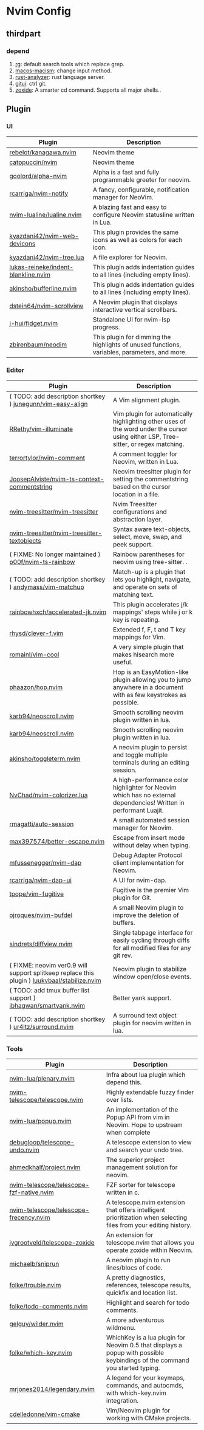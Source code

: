 # Nvim Config

## thirdpart

### depend

1. [rg](https://github.com/BurntSushi/ripgrep): default search tools which replace grep.
2. [macos-macism](https://github.com/laishulu/macism): change input method.
3. [rust-analyzer](https://rust-analyzer.github.io/manual.html#rustup): rust language server.
4. [gitui](https://github.com/extrawurst/gitui): ctrl git.
5. [zoxide](https://github.com/ajeetdsouza/zoxide): A smarter cd command. Supports all major shells..

## Plugin

### UI

| Plugin                                                                                        | Description                                                                                  |
| --------------------------------------------------------------------------------------------- | -------------------------------------------------------------------------------------------- |
| [rebelot/kanagawa.nvim](https://github.com/rebelot/kanagawa.nvim)                             | Neovim theme                                                                                 |
| [catppuccin/nvim](https://github.com/catppuccin/nvim)                                         | Neovim theme                                                                                 |
| [goolord/alpha-nvim](https://github.com/goolord/alpha-nvim)                                   | Alpha is a fast and fully programmable greeter for neovim.                                   |
| [rcarriga/nvim-notify](https://github.com/rcarriga/nvim-notify)                               | A fancy, configurable, notification manager for NeoVim.                                      |
| [nvim-lualine/lualine.nvim](https://github.com/nvim-lualine/lualine.nvim)                     | A blazing fast and easy to configure Neovim statusline written in Lua.                       |
| [kyazdani42/nvim-web-devicons](https://github.com/nvim-tree/nvim-web-devicons)                | This plugin provides the same icons as well as colors for each icon.                         |
| [kyazdani42/nvim-tree.lua](https://github.com/kyazdani42/nvim-tree.lua)                       | A file explorer for Neovim.                                                                  |
| [lukas-reineke/indent-blankline.nvim](https://github.com/lukas-reineke/indent-blankline.nvim) | This plugin adds indentation guides to all lines (including empty lines).                    |
| [akinsho/bufferline.nvim](https://github.com/akinsho/bufferline.nvim)                         | This plugin adds indentation guides to all lines (including empty lines).                    |
| [dstein64/nvim-scrollview](https://github.com/dstein64/nvim-scrollview)                       | A Neovim plugin that displays interactive vertical scrollbars.                               |
| [j-hui/fidget.nvim](https://github.com/j-hui/fidget.nvim)                                     | Standalone UI for nvim-lsp progress.                                                         |
| [zbirenbaum/neodim](https://github.com/zbirenbaum/neodim)                                     | This plugin for dimming the highlights of unused functions, variables, parameters, and more. |

### Editor

| Plugin                                                                                                                                      | Description                                                                                                                         |
| ------------------------------------------------------------------------------------------------------------------------------------------- | ----------------------------------------------------------------------------------------------------------------------------------- |
| ( TODO: add description shortkey ) [junegunn/vim-easy-align](https://github.com/junegunn/vim-easy-align)                                    | A Vim alignment plugin.                                                                                                             |
| [RRethy/vim-illuminate](https://github.com/RRethy/vim-illuminate)                                                                           | Vim plugin for automatically highlighting other uses of the word under the cursor using either LSP, Tree-sitter, or regex matching. |
| [terrortylor/nvim-comment](https://github.com/terrortylor/nvim-comment)                                                                     | A comment toggler for Neovim, written in Lua.                                                                                       |
| [JoosepAlviste/nvim-ts-context-commentstring](https://github.com/JoosepAlviste/nvim-ts-context-commentstring)                               | Neovim treesitter plugin for setting the commentstring based on the cursor location in a file.                                      |
| [nvim-treesitter/nvim-treesitter](https://github.com/nvim-treesitter/nvim-treesitter)                                                       | Nvim Treesitter configurations and abstraction layer.                                                                               |
| [nvim-treesitter/nvim-treesitter-textobjects](https://github.com/nvim-treesitter/nvim-treesitter-textobjects)                               | Syntax aware text-objects, select, move, swap, and peek support.                                                                    |
| ( FIXME: No longer maintained ) [p00f/nvim-ts-rainbow](https://github.com/p00f/nvim-ts-rainbow)                                             | Rainbow parentheses for neovim using tree-sitter. .                                                                                 |
| ( TODO: add description shortkey ) [andymass/vim-matchup](https://github.com/andymass/vim-matchup)                                          | Match-up is a plugin that lets you highlight, navigate, and operate on sets of matching text.                                       |
| [rainbowhxch/accelerated-jk.nvim](https://github.com/rainbowhxch/accelerated-jk.nvim)                                                       | This plugin accelerates j/k mappings' steps while j or k key is repeating.                                                          |
| [rhysd/clever-f.vim](https://github.com/rhysd/clever-f.vim)                                                                                 | Extended f, F, t and T key mappings for Vim.                                                                                        |
| [romainl/vim-cool](https://github.com/romainl/vim-cool)                                                                                     | A very simple plugin that makes hlsearch more useful.                                                                               |
| [phaazon/hop.nvim](https://github.com/phaazon/hop.nvim)                                                                                     | Hop is an EasyMotion-like plugin allowing you to jump anywhere in a document with as few keystrokes as possible.                    |
| [karb94/neoscroll.nvim](https://github.com/karb94/neoscroll.nvim)                                                                           | Smooth scrolling neovim plugin written in lua.                                                                                      |
| [karb94/neoscroll.nvim](https://github.com/karb94/neoscroll.nvim)                                                                           | Smooth scrolling neovim plugin written in lua.                                                                                      |
| [akinsho/toggleterm.nvim](https://github.com/akinsho/toggleterm.nvim)                                                                       | A neovim plugin to persist and toggle multiple terminals during an editing session.                                                 |
| [NvChad/nvim-colorizer.lua](https://github.com/NvChad/nvim-colorizer.lua)                                                                   | A high-performance color highlighter for Neovim which has no external dependencies! Written in performant Luajit.                   |
| [rmagatti/auto-session](https://github.com/rmagatti/auto-session)                                                                           | A small automated session manager for Neovim.                                                                                       |
| [max397574/better-escape.nvim](https://github.com/max397574/better-escape.nvim)                                                             | Escape from insert mode without delay when typing.                                                                                  |
| [mfussenegger/nvim-dap](https://github.com/mfussenegger/nvim-dap)                                                                           | Debug Adapter Protocol client implementation for Neovim.                                                                            |
| [rcarriga/nvim-dap-ui](https://github.com/rcarriga/nvim-dap-ui)                                                                             | A UI for nvim-dap.                                                                                                                  |
| [tpope/vim-fugitive](https://github.com/tpope/vim-fugitive)                                                                                 | Fugitive is the premier Vim plugin for Git.                                                                                         |
| [ojroques/nvim-bufdel](https://github.com/ojroques/nvim-bufdel)                                                                             | A small Neovim plugin to improve the deletion of buffers.                                                                           |
| [sindrets/diffview.nvim](https://github.com/sindrets/diffview.nvim)                                                                         | Single tabpage interface for easily cycling through diffs for all modified files for any git rev.                                   |
| ( FIXME: neovim ver0.9 will support splitkeep replace this plugin ) [luukvbaal/stabilize.nvim](https://github.com/luukvbaal/stabilize.nvim) | Neovim plugin to stabilize window open/close events.                                                                                |
| ( TODO: add tmux buffer list support ) [ibhagwan/smartyank.nvim](https://github.com/ibhagwan/smartyank.nvim)                                | Better yank support.                                                                                                                |
| ( TODO: add description shortkey ) [ur4ltz/surround.nvim](https://github.com/ur4ltz/surround.nvim)                                          | A surround text object plugin for neovim written in lua.                                                                            |

### Tools

| Plugin                                                                                                  | Description                                                                                                                |
| ------------------------------------------------------------------------------------------------------- | -------------------------------------------------------------------------------------------------------------------------- |
| [nvim-lua/plenary.nvim](https://github.com/nvim-lua/plenary.nvim)                                       | Infra about lua plugin which depend this.                                                                                  |
| [nvim-telescope/telescope.nvim](https://github.com/nvim-telescope/telescope.nvim)                       | Highly extendable fuzzy finder over lists.                                                                                 |
| [nvim-lua/popup.nvim](https://github.com/nvim-lua/popup.nvim)                                           | An implementation of the Popup API from vim in Neovim. Hope to upstream when complete                                      |
| [debugloop/telescope-undo.nvim](https://github.com/debugloop/telescope-undo.nvim)                       | A telescope extension to view and search your undo tree.                                                                   |
| [ahmedkhalf/project.nvim](https://github.com/ahmedkhalf/project.nvim)                                   | The superior project management solution for neovim.                                                                       |
| [nvim-telescope/telescope-fzf-native.nvim](https://github.com/nvim-telescope/telescope-fzf-native.nvim) | FZF sorter for telescope written in c.                                                                                     |
| [nvim-telescope/telescope-frecency.nvim](https://github.com/nvim-telescope/telescope-frecency.nvim)     | A telescope.nvim extension that offers intelligent prioritization when selecting files from your editing history.          |
| [jvgrootveld/telescope-zoxide](https://github.com/jvgrootveld/telescope-zoxide)                         | An extension for telescope.nvim that allows you operate zoxide within Neovim.                                              |
| [michaelb/sniprun](https://github.com/michaelb/sniprun)                                                 | A neovim plugin to run lines/blocs of code.                                                                                |
| [folke/trouble.nvim](https://github.com/folke/trouble.nvim)                                             | A pretty diagnostics, references, telescope results, quickfix and location list.                                           |
| [folke/todo-comments.nvim](https://github.com/folke/todo-comments.nvim)                                 | Highlight and search for todo comments.                                                                                    |
| [gelguy/wilder.nvim](https://github.com/gelguy/wilder.nvim)                                             | A more adventurous wildmenu.                                                                                               |
| [folke/which-key.nvim](https://github.com/folke/which-key.nvim)                                         | WhichKey is a lua plugin for Neovim 0.5 that displays a popup with possible keybindings of the command you started typing. |
| [mrjones2014/legendary.nvim](https://github.com/mrjones2014/legendary.nvim)                             | A legend for your keymaps, commands, and autocmds, with which-key.nvim integration.                                        |
| [cdelledonne/vim-cmake](https://github.com/cdelledonne/vim-cmake)                                       | Vim/Neovim plugin for working with CMake projects.                                                                         |
